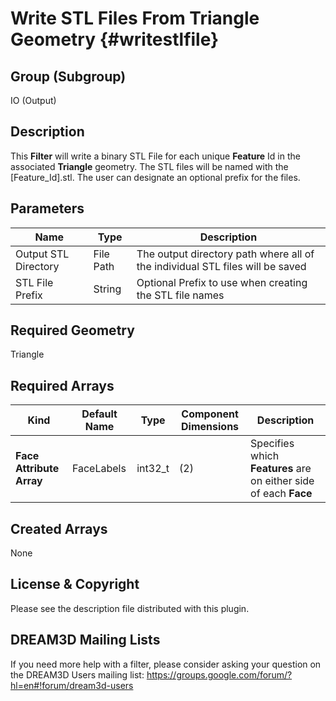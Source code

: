 Write STL Files From Triangle Geometry {#writestlfile}
=============

## Group (Subgroup) ##
IO (Output)

## Description ##
This **Filter** will write a binary STL File for each unique **Feature** Id in the associated **Triangle** geometry. The STL files will be named with the [Feature_Id].stl. The user can designate an optional prefix for the files.

## Parameters ##

| Name | Type | Description |
|------|------|------|
| Output STL Directory | File Path | The output directory path where all of the individual STL files will be saved |
| STL File Prefix | String | Optional Prefix to use when creating the STL file names |

## Required Geometry ##
Triangle

## Required Arrays ##

| Kind | Default Name | Type | Component Dimensions | Description |
|------|--------------|-------------|---------|-----|
| **Face Attribute Array** | FaceLabels | int32_t | (2)  | Specifies which **Features** are on either side of each **Face** |

## Created Arrays ##
None

## License & Copyright ##

Please see the description file distributed with this plugin.

## DREAM3D Mailing Lists ##

If you need more help with a filter, please consider asking your question on the DREAM3D Users mailing list:
https://groups.google.com/forum/?hl=en#!forum/dream3d-users


